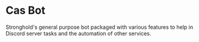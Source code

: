 # Cas Bot
Stronghold's general purpose bot packaged with various features to help in Discord server tasks and the automation of other services.

